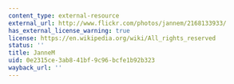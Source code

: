 ```yaml
---
content_type: external-resource
external_url: http://www.flickr.com/photos/jannem/2168133933/
has_external_license_warning: true
license: https://en.wikipedia.org/wiki/All_rights_reserved
status: ''
title: JanneM
uid: 0e2315ce-3ab8-41bf-9c96-bcfe1b92b323
wayback_url: ''
---
```

